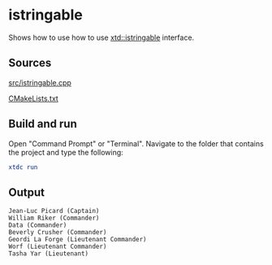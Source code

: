 # istringable

Shows how to use how to use [xtd::istringable](https://gammasoft71.github.io/xtd/reference_guides/latest/classxtd_1_1istringable.html) interface.

## Sources

[src/istringable.cpp](src/istringable.cpp)

[CMakeLists.txt](CMakeLists.txt)

## Build and run

Open "Command Prompt" or "Terminal". Navigate to the folder that contains the project and type the following:

```cmake
xtdc run
```

## Output

```
Jean-Luc Picard (Captain)
William Riker (Commander)
Data (Commander)
Beverly Crusher (Commander)
Geordi La Forge (Lieutenant Commander)
Worf (Lieutenant Commander)
Tasha Yar (Lieutenant)
```
